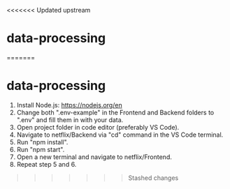 <<<<<<< Updated upstream
# data-processing
=======
# data-processing

1. Install Node.js: https://nodejs.org/en
2. Change both ".env-example" in the Frontend and Backend folders to ".env" and fill them in with your data.
3. Open project folder in code editor (preferably VS Code).
4. Navigate to netflix/Backend via "cd" command in the VS Code terminal.
5. Run "npm install".
6. Run "npm start".
7. Open a new terminal and navigate to netflix/Frontend.
8. Repeat step 5 and 6.
>>>>>>> Stashed changes
